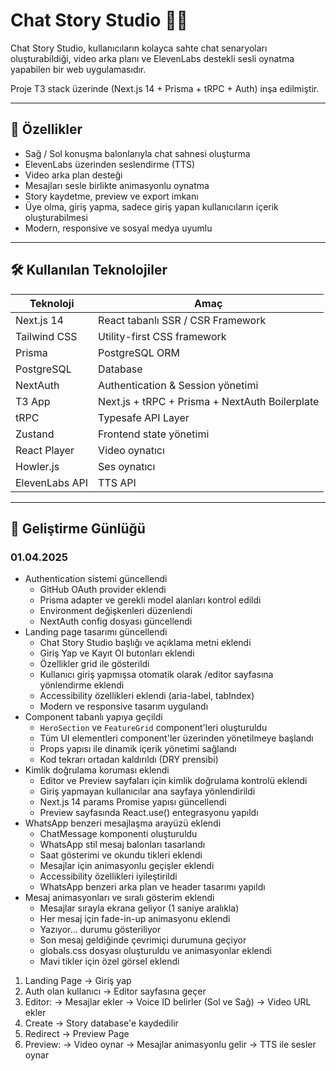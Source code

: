 # Chat Story Studio 📱🎥

Chat Story Studio, kullanıcıların kolayca sahte chat senaryoları oluşturabildiği, 
video arka planı ve ElevenLabs destekli sesli oynatma yapabilen bir web uygulamasıdır. 

Proje T3 stack üzerinde (Next.js 14 + Prisma + tRPC + Auth) inşa edilmiştir.

---

## 🚀 Özellikler

- Sağ / Sol konuşma balonlarıyla chat sahnesi oluşturma
- ElevenLabs üzerinden seslendirme (TTS)
- Video arka plan desteği
- Mesajları sesle birlikte animasyonlu oynatma
- Story kaydetme, preview ve export imkanı
- Üye olma, giriş yapma, sadece giriş yapan kullanıcıların içerik oluşturabilmesi
- Modern, responsive ve sosyal medya uyumlu

---

## 🛠️ Kullanılan Teknolojiler

| Teknoloji | Amaç |
|-----------|------|
| Next.js 14 | React tabanlı SSR / CSR Framework |
| Tailwind CSS | Utility-first CSS framework |
| Prisma | PostgreSQL ORM |
| PostgreSQL | Database |
| NextAuth | Authentication & Session yönetimi |
| T3 App | Next.js + tRPC + Prisma + NextAuth Boilerplate |
| tRPC | Typesafe API Layer |
| Zustand | Frontend state yönetimi |
| React Player | Video oynatıcı |
| Howler.js | Ses oynatıcı |
| ElevenLabs API | TTS API |

---

## 📝 Geliştirme Günlüğü

### 01.04.2025
- Authentication sistemi güncellendi
  - GitHub OAuth provider eklendi
  - Prisma adapter ve gerekli model alanları kontrol edildi
  - Environment değişkenleri düzenlendi
  - NextAuth config dosyası güncellendi
- Landing page tasarımı güncellendi
  - Chat Story Studio başlığı ve açıklama metni eklendi
  - Giriş Yap ve Kayıt Ol butonları eklendi
  - Özellikler grid ile gösterildi
  - Kullanıcı giriş yapmışsa otomatik olarak /editor sayfasına yönlendirme eklendi
  - Accessibility özellikleri eklendi (aria-label, tabIndex)
  - Modern ve responsive tasarım uygulandı
- Component tabanlı yapıya geçildi
  - `HeroSection` ve `FeatureGrid` component'leri oluşturuldu
  - Tüm UI elementleri component'ler üzerinden yönetilmeye başlandı
  - Props yapısı ile dinamik içerik yönetimi sağlandı
  - Kod tekrarı ortadan kaldırıldı (DRY prensibi)
- Kimlik doğrulama koruması eklendi
  - Editor ve Preview sayfaları için kimlik doğrulama kontrolü eklendi
  - Giriş yapmayan kullanıcılar ana sayfaya yönlendirildi
  - Next.js 14 params Promise yapısı güncellendi
  - Preview sayfasında React.use() entegrasyonu yapıldı
- WhatsApp benzeri mesajlaşma arayüzü eklendi
  - ChatMessage komponenti oluşturuldu
  - WhatsApp stil mesaj balonları tasarlandı
  - Saat gösterimi ve okundu tikleri eklendi
  - Mesajlar için animasyonlu geçişler eklendi
  - Accessibility özellikleri iyileştirildi
  - WhatsApp benzeri arka plan ve header tasarımı yapıldı
- Mesaj animasyonları ve sıralı gösterim eklendi
  - Mesajlar sırayla ekrana geliyor (1 saniye aralıkla)
  - Her mesaj için fade-in-up animasyonu eklendi
  - Yazıyor... durumu gösteriliyor
  - Son mesaj geldiğinde çevrimiçi durumuna geçiyor
  - globals.css dosyası oluşturuldu ve animasyonlar eklendi
  - Mavi tikler için özel görsel eklendi

1) Landing Page → Giriş yap
2) Auth olan kullanıcı → Editor sayfasına geçer
3) Editor:
     → Mesajlar ekler
     → Voice ID belirler (Sol ve Sağ)
     → Video URL ekler
4) Create → Story database'e kaydedilir
5) Redirect → Preview Page
6) Preview:
     → Video oynar
     → Mesajlar animasyonlu gelir
     → TTS ile sesler oynar